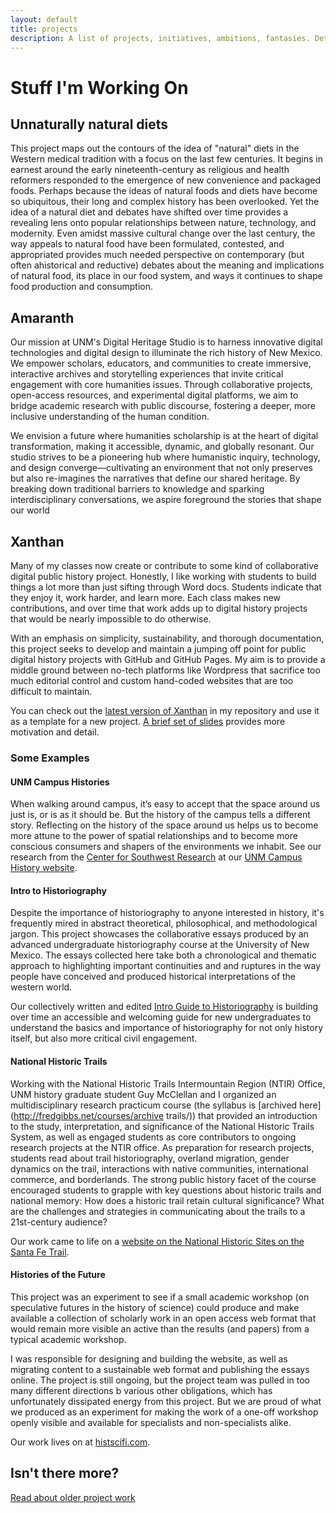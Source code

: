 ```yaml
---
layout: default
title: projects
description: A list of projects, initiatives, ambitions, fantasies. Details on my research interests in natural food, sustainable digital public history, and Digital Heritage Studies
---
```


# Stuff I'm Working On

## Unnaturally natural diets
This project maps out the contours of the idea of "natural" diets in the Western medical tradition with a focus on the last few centuries. It begins in earnest around the early nineteenth-century as religious and health reformers responded to the emergence of new convenience and packaged foods. Perhaps because the ideas of natural foods and diets have become so ubiquitous, their long and complex history has been overlooked. Yet the idea of a natural diet and debates have shifted over time provides a revealing lens onto popular relationships between nature, technology, and modernity. Even amidst massive cultural change over the last century, the way appeals to natural food have been formulated, contested, and appropriated provides much needed perspective on contemporary (but often ahistorical and reductive) debates about the meaning and implications of natural food, its place in our food system, and ways it continues to shape food production and consumption.


## Amaranth
Our mission at UNM's Digital Heritage Studio is to harness innovative digital technologies and digital design to illuminate the rich history of New Mexico. We empower scholars, educators, and communities to create immersive, interactive archives and storytelling experiences that invite critical engagement with core humanities issues. Through collaborative projects, open-access resources, and experimental digital platforms, we aim to bridge academic research with public discourse, fostering a deeper, more inclusive understanding of the human condition.

We envision a future where humanities scholarship is at the heart of digital transformation, making it accessible, dynamic, and globally resonant. Our studio strives to be a pioneering hub where humanistic inquiry, technology, and design converge—cultivating an environment that not only preserves but also re-imagines the narratives that define our shared heritage. By breaking down traditional barriers to knowledge and sparking interdisciplinary conversations, we aspire foreground the stories that shape our world


## Xanthan
Many of my classes now create or contribute to some kind of collaborative digital public history project. Honestly, I like working with students to build things a lot more than just sifting through Word docs. Students indicate that they enjoy it, work harder, and learn more. Each class makes new contributions, and over time that work adds up to digital history projects that would be nearly impossible to do otherwise.

With an emphasis on simplicity, sustainability, and thorough documentation, this project seeks to develop and maintain a jumping off point for public digital history projects with GitHub and GitHub Pages. My aim is to provide a middle ground between no-tech platforms like Wordpress that sacrifice too much editorial control and custom hand-coded websites that are too difficult to maintain.

You can check out the [latest version of Xanthan](https://github.com/fredgibbs/xanthan) in my repository and use it as a template for a new project. [A brief set of slides](http://fredgibbs.net/presentations/ghi/) provides more motivation and detail.


### Some Examples

#### UNM Campus Histories
When walking around campus, it’s easy to accept that the space around us just is, or is as it should be. But the history of the campus tells a different story. Reflecting on the history of the space around us helps us to become more attune to the power of spatial relationships and to become more conscious consumers and shapers of the environments we inhabit. See our research from the [Center for Southwest Research](https://elibrary.unm.edu/cswr/) at our [UNM Campus History website](http://digital-history.github.io/cmapus-history/).


#### Intro to Historiography
Despite the importance of historiography to anyone interested in history, it's frequently mired in abstract theoretical, philosophical, and methodological jargon. This project showcases the collaborative essays produced by an advanced undergraduate historiography course at the University of New Mexico. The essays collected here take both a chronological and thematic approach to highlighting important continuities and and ruptures in the way people have conceived and produced historical interpretations of the western world.

Our collectively written and edited [Intro Guide to Historiography](https://unm-historiography.github.io/intro-guide/) is building over time an accessible and welcoming guide for new undergraduates to understand the basics and importance of historiography for not only history itself, but also more critical civil engagement.


#### National Historic Trails
Working with the National Historic Trails Intermountain Region (NTIR) Office, UNM history graduate student Guy McClellan and I organized an multidisciplinary research practicum course (the syllabus is [archived here](http://fredgibbs.net/courses/archive trails/)) that provided an introduction to the study, interpretation, and significance of the National Historic Trails System, as well as engaged students as core contributors to ongoing research projects at the NTIR office. As preparation for research projects, students read about trail historiography, overland migration, gender dynamics on the trail, interactions with native communities, international commerce, and borderlands. The strong public history facet of the course encouraged students to grapple with key questions about historic trails and national memory: How does a historic trail retain cultural significance? What are the challenges and strategies in communicating about the trails to a 21st-century audience? 

Our work came to life on a [website on the National Historic Sites on the Santa Fe Trail](https://historic-trails.github.io/website/).


#### Histories of the Future
This project was an experiment to see if a small academic workshop (on speculative futures in the history of science) could produce and make available a collection of scholarly work in an open access web format that would remain more visible an active than the results (and papers) from a typical academic workshop.

I was responsible for designing and building the website, as well as migrating content to a sustainable web format and publishing the essays online. The project is still ongoing, but the project team was pulled in too many different directions b various other obligations, which has unfortunately dissipated energy from this project. But we are proud of what we produced as an experiment for making the work of a one-off workshop openly visible and available for specialists and non-specialists alike.

Our work lives on at [histscifi.com](http://histscifi.com).



## Isn't there more?
[Read about older project work <i class="fas fa-arrow-circle-right"></i>](old-work)
